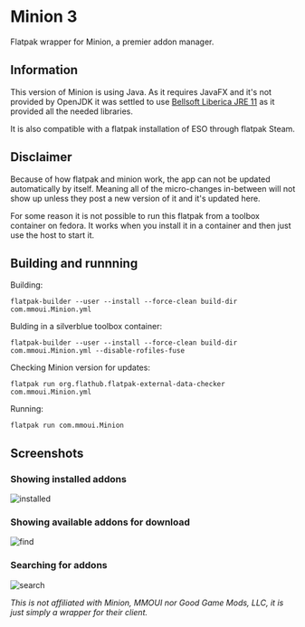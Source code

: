 # Minion 3
Flatpak wrapper for Minion, a premier addon manager.

## Information
This version of Minion is using Java. As it requires JavaFX and it's not provided by OpenJDK it was settled to use [Bellsoft Liberica JRE 11](https://bell-sw.com/pages/downloads/) as it provided all the needed libraries. 

It is also compatible with a flatpak installation of ESO through flatpak Steam.

## Disclaimer
Because of how flatpak and minion work, the app can not be updated automatically by itself. Meaning all of the micro-changes in-between will not show up
unless they post a new version of it and it's updated here.

For some reason it is not possible to run this flatpak from a toolbox container on fedora. It works when you install it in a container and then just use the host to start it.

## Building and runnning

Building:

    flatpak-builder --user --install --force-clean build-dir com.mmoui.Minion.yml

Bulding in a silverblue toolbox container:

    flatpak-builder --user --install --force-clean build-dir com.mmoui.Minion.yml --disable-rofiles-fuse

Checking Minion version for updates:

    flatpak run org.flathub.flatpak-external-data-checker com.mmoui.Minion.yml

Running:

    flatpak run com.mmoui.Minion

## Screenshots

### Showing installed addons
![installed](https://raw.githubusercontent.com/zastrixarundell/com.mmoui.Minion/master/screenshots/installed.png)

### Showing available addons for download
![find](https://raw.githubusercontent.com/zastrixarundell/com.mmoui.Minion/master/screenshots/find.png)


### Searching for addons
![search](https://raw.githubusercontent.com/zastrixarundell/com.mmoui.Minion/master/screenshots/search.png)


*This is not affiliated with Minion, MMOUI nor Good Game Mods, LLC, it is just simply a wrapper for their client.*